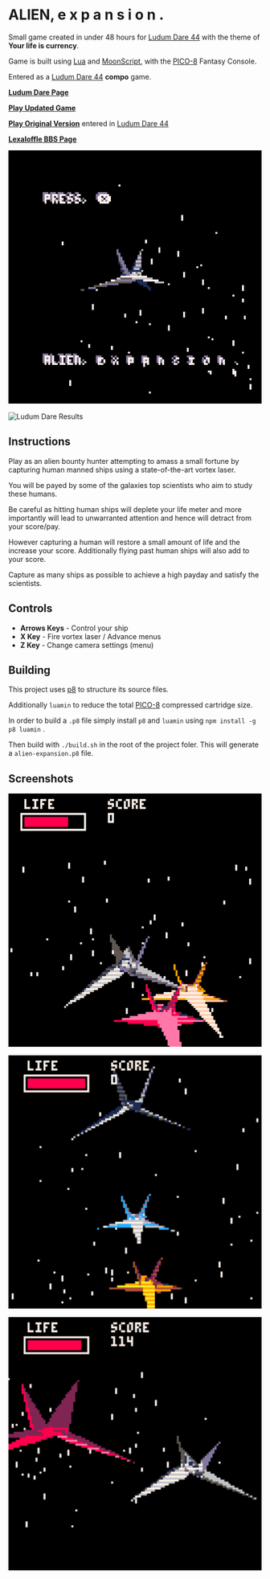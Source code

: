 

# ALIEN, e x p a n s i o n .

Small game created in under 48 hours for [Ludum Dare 44](https://ldjam.com/events/ludum-dare/44) with the theme of **Your life is currency**.

Game is built using [Lua](https://www.lua.org/) and [MoonScript](https://moonscript.org/), with the [PICO-8](https://www.lexaloffle.com/pico-8.php) Fantasy Console.

Entered as a [Ludum Dare 44](https://ldjam.com/events/ludum-dare/44) **compo** game.

**[Ludum Dare Page](https://ldjam.com/events/ludum-dare/44/alien-e-x-p-a-n-s-i-o-n)**

**[Play Updated Game](https://jaxs.onl/projects/ludum-dare-44/play/)**

**[Play Original Version](https://jaxs.onl/ludum-dare-44/)** entered in [Ludum Dare 44](https://ldjam.com/events/ludum-dare/44)

**[Lexaloffle BBS Page](https://www.lexaloffle.com/bbs/?tid=34861)**

![img](./screenshots/title-screen.gif "Title Screen")

<img class="rounded-lg mt-2 mb-4 mx-auto" alt="Ludum Dare Results" src="https://badges.jaxs.onl/44/alien-e-x-p-a-n-s-i-o-n/badge.svg" width="454" height="363" />


## Instructions

Play as an alien bounty hunter attempting to amass a small fortune by capturing human manned ships using a state-of-the-art vortex laser.

You will be payed by some of the galaxies top scientists who aim to study these humans.

Be careful as hitting human ships will deplete your life meter and more importantly will lead to unwarranted attention and hence will detract from your score/pay.

However capturing a human will restore a small amount of life and the increase your score.  Additionally flying past human ships will also add to your score.

Capture as many ships as possible to achieve a high payday and satisfy the scientists.


## Controls

-   **Arrows Keys** - Control your ship
-   **X Key** - Fire vortex laser / Advance menus
-   **Z Key** - Change camera settings (menu)


## Building

This project uses [p8](https://github.com/jozanza/p8) to structure its source files.

Additionally `luamin` to reduce the total [PICO-8](https://www.lexaloffle.com/pico-8.php) compressed cartridge size.

In order to build a `.p8` file simply install `p8` and `luamin` using `npm install -g p8 luamin` .

Then build with `./build.sh` in the root of the project foler.  This will generate a `alien-expansion.p8` file.


## Screenshots

![img](./screenshots/game-1.png "Gameplay 1")

![img](./screenshots/game-2.png "Gameplay 2")

![img](./screenshots/game-3.png "Gameplay 3")
